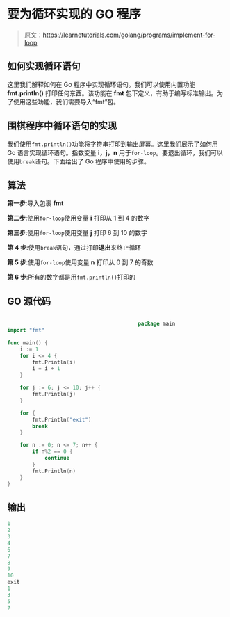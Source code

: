 # 要为循环实现的 GO 程序

> 原文：<https://learnetutorials.com/golang/programs/implement-for-loop>

## 如何实现循环语句

这里我们解释如何在 Go 程序中实现循环语句。我们可以使用内置功能 **fmt.println()** 打印任何东西。该功能在 **fmt** 包下定义，有助于编写标准输出。为了使用这些功能，我们需要导入“fmt”包。

## 围棋程序中循环语句的实现

我们使用`fmt.println()`功能将字符串打印到输出屏幕。这里我们展示了如何用 Go 语言实现循环语句。指数变量 **i，j，n** 用于`for-loop`。要退出循环，我们可以使用`break`语句。下面给出了 Go 程序中使用的步骤。

## 算法

**第一步**:导入包裹 **fmt**

**第二步**:使用`for-loop`使用变量 **i** 打印从 1 到 4 的数字

**第三步**:使用`for-loop`使用变量 **j** 打印 6 到 10 的数字

**第 4 步**:使用`break`语句，通过打印**退出**来终止循环

**第 5 步**:使用`for-loop`使用变量 **n** 打印从 0 到 7 的奇数

**第 6 步**:所有的数字都是用`fmt.println()`打印的

## GO 源代码

```go

                                          package main
import "fmt"

func main() {
    i := 1
    for i <= 4 {
        fmt.Println(i)
        i = i + 1
    }

    for j := 6; j <= 10; j++ {
        fmt.Println(j)
    }

    for {
        fmt.Println("exit")
        break
    }

    for n := 0; n <= 7; n++ {
        if n%2 == 0 {
            continue
        }
        fmt.Println(n)
    }
}

```

## 输出

```go
1
2
3
4
6
7
8
9
10
exit
1
3
5
7
```